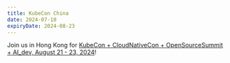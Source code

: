 ```yaml
---
title: KubeCon China
date: 2024-07-10
expiryDate: 2024-08-23
---
```


<i class="fas fa-bullhorn"></i> Join us in Hong Kong for
[KubeCon + CloudNativeCon + OpenSourceSummit + AI_dev, August 21 - 23, 2024](/blog/2024/kubecon-china-2024/)!
